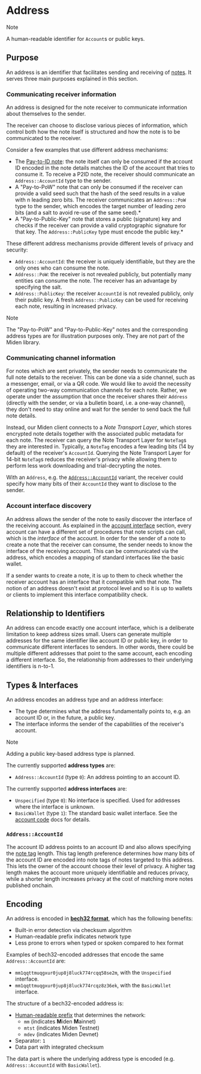 # Address

> [!Note]
> A human-readable identifier for `Account`s or public keys.


## Purpose

An address is an identifier that facilitates sending and receiving of [notes](../note.md). It serves three main purposes explained in this section.

### Communicating receiver information

An address is designed for the note receiver to communicate information about themselves to the sender.

The receiver can choose to disclose various pieces of information, which control both how the note itself is structured and how the note is to be communicated to the receiver.

Consider a few examples that use different address mechanisms:

- The [Pay-to-ID note](../note.md#p2id-pay-to-id): the note itself can only be consumed if the account ID encoded in the note details matches the ID of the account that tries to consume it. To receive a P2ID note, the receiver should communicate an `Address::AccountId` type to the sender.
- A "Pay-to-PoW" note that can only be consumed if the receiver can provide a valid seed such that the hash of the seed results in a value with n leading zero bits. The receiver communicates an `Address::PoW` type to the sender, which encodes the target number of leading zero bits (and a salt to avoid re-use of the same seed).*
- A "Pay-to-Public-Key" note that stores a public (signature) key and checks if the receiver can provide a valid cryptographic signature for that key. The `Address::PublicKey` type must encode the public key.*

These different address mechanisms provide different levels of privacy and security:
- `Address::AccountId`: the receiver is uniquely identifiable, but they are the only ones who can consume the note.
- `Address::PoW`: the receiver is not revealed publicly, but potentially many entities can consume the note. The receiver has an advantage by specifying the salt.
- `Address::PublicKey`: the receiver `AccountId` is not revealed publicly, only their public key. A fresh `Address::PublicKey` can be used for receiving each note, resulting in increased privacy.

> [!Note]
> The "Pay-to-PoW" and "Pay-to-Public-Key" notes and the corresponding address types are for illustration purposes only. They are not part of the Miden library.

### Communicating channel information

For notes which are sent privately, the sender needs to communicate the full note details to the receiver. This can be done via a side channel, such as a messenger, email, or via a QR code. We would like to avoid the necessity of operating two-way communication channels for each note. Rather, we operate under the assumption that once the receiver shares their `Address` (directly with the sender, or via a bulletin board, i.e. a one-way channel), they don't need to stay online and wait for the sender to send back the full note details.

Instead, our Miden client connects to a _Note Transport Layer_, which stores encrypted note details together with the associated public metadata for each note. The receiver can query the Note Transport Layer for `NoteTag`s they are interested in. Typically, a `NoteTag` encodes a few leading bits (14 by default) of the receiver's `AccountId`. Querying the Note Transport Layer for 14-bit `NoteTag`s reduces the receiver's privacy while allowing them to perform less work downloading and trial-decrypting the notes.

With an `Address`, e.g. the [`Address::AccountId`](./address.md#addressaccountid) variant, the receiver could specify how many bits of their `AccountId` they want to disclose to the sender.

### Account interface discovery

An address allows the sender of the note to easily discover the interface of the receiving account. As explained in the [account interface](./code.md#interface) section, every account can have a different set of procedures that note scripts can call, which is the _interface_ of the account. In order for the sender of a note to create a note that the receiver can consume, the sender needs to know the interface of the receiving account. This can be communicated via the address, which encodes a mapping of standard interfaces like the basic wallet.

If a sender wants to create a note, it is up to them to check whether the receiver account has an interface that it compatible with that note. The notion of an address doesn't exist at protocol level and so it is up to wallets or clients to implement this interface compatibility check.

## Relationship to Identifiers

An address can encode exactly one account interface, which is a deliberate limitation to keep address sizes small. Users can generate multiple addresses for the same identifier like account ID or public key, in order to communicate different interfaces to senders. In other words, there could be multiple different addresses that point to the same account, each encoding a different interface. So, the relationship from addresses to their underlying identifiers is n-to-1.

## Types & Interfaces

An address encodes an address type and an address interface:
- The type determines what the address fundamentally points to, e.g. an account ID or, in the future, a public key.
- The interface informs the sender of the capabilities of the receiver's account.

> [!Note]
> Adding a public key-based address type is planned.

The currently supported **address types** are:
- `Address::AccountId` (type `0`): An address pointing to an account ID.

The currently supported **address interfaces** are:
- `Unspecified` (type `0`): No interface is specified. Used for addresses where the interface is unknown.
- `BasicWallet` (type `1`): The standard basic wallet interface. See the [account code](./code.md#interface) docs for details.

### `Address::AccountId`

The account ID address points to an account ID and also allows specifying the [note tag](../note.md#note-discovery) length. This tag length preference determines how many bits of the account ID are encoded into note tags of notes targeted to this address. This lets the owner of the account choose their level of privacy. A higher tag length makes the account more uniquely identifiable and reduces privacy, while a shorter length increases privacy at the cost of matching more notes published onchain.

## Encoding

An address is encoded in [**bech32 format**](https://github.com/bitcoin/bips/blob/master/bip-0173.mediawiki), which has the following benefits:
- Built-in error detection via checksum algorithm
- Human-readable prefix indicates network type
- Less prone to errors when typed or spoken compared to hex format

Examples of bech32-encoded addresses that encode the same `Address::AccountId` are:
- `mm1qqttmuqgxur0jup8j8luck774rcqq58se2m`, with the `Unspecified` interface.
- `mm1qqttmuqgxur0jup8j8luck774rcqz8z36ek`, with the `BasicWallet` interface.

The structure of a bech32-encoded address is:
- [Human-readable prefix](https://github.com/satoshilabs/slips/blob/master/slip-0173.md) that
determines the network:
  - `mm` (indicates **M**iden **M**ainnet)
  - `mtst` (indicates Miden Testnet)
  - `mdev` (indicates Miden Devnet)
- Separator: `1`
- Data part with integrated checksum

The data part is where the underlying address type is encoded (e.g. `Address::AccountId` with `BasicWallet`).
